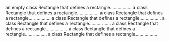 an empty class Rectangle that defines a rectangle.................
a class Rectangle that defines a rectangle.................
a class Rectangle that defines a rectangle.................
a class Rectangle that defines a rectangle.................
a class Rectangle that defines a rectangle.................
a class Rectangle that defines a rectangle.................
a class Rectangle that defines a rectangle.................
a class Rectangle that defines a rectangle.................
